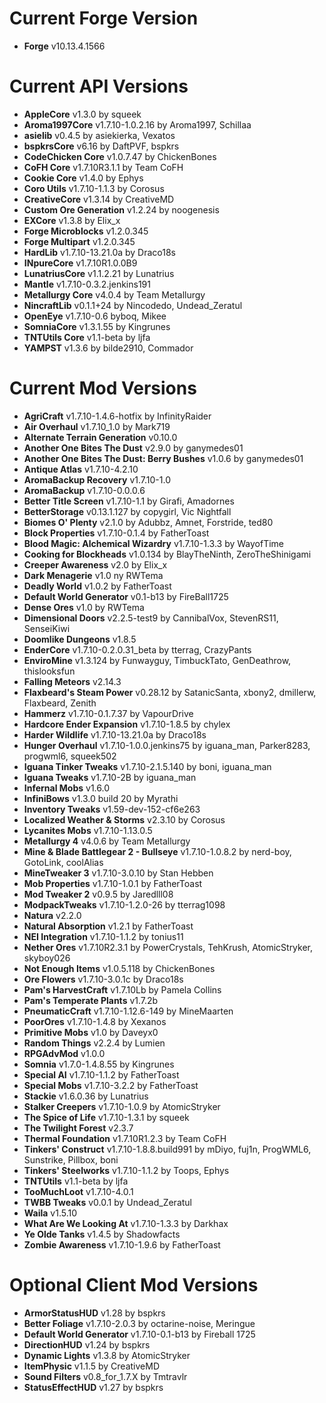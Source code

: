 Current Forge Version
=
- **Forge** v10.13.4.1566

Current API Versions
=
- **AppleCore** v1.3.0 by squeek
- **Aroma1997Core** v1.7.10-1.0.2.16 by Aroma1997, Schillaa
- **asielib** v0.4.5 by asiekierka, Vexatos
- **bspkrsCore** v6.16 by DaftPVF, bspkrs
- **CodeChicken Core** v1.0.7.47 by ChickenBones
- **CoFH Core** v1.7.10R3.1.1 by Team CoFH
- **Cookie Core** v1.4.0 by Ephys
- **Coro Utils** v1.7.10-1.1.3 by Corosus
- **CreativeCore** v1.3.14 by CreativeMD
- **Custom Ore Generation** v1.2.24 by noogenesis
- **EXCore** v1.3.8 by Elix_x
- **Forge Microblocks** v1.2.0.345
- **Forge Multipart** v1.2.0.345
- **HardLib** v1.7.10-13.21.0a by Draco18s
- **INpureCore** v1.7.10R1.0.0B9
- **LunatriusCore** v1.1.2.21 by Lunatrius
- **Mantle** v1.7.10-0.3.2.jenkins191
- **Metallurgy Core** v4.0.4 by Team Metallurgy
- **NincraftLib** v0.1.1+24 by Nincodedo, Undead_Zeratul
- **OpenEye** v1.7.10-0.6 byboq, Mikee
- **SomniaCore** v1.3.1.55 by Kingrunes
- **TNTUtils Core** v1.1-beta by ljfa
- **YAMPST** v1.3.6 by bilde2910, Commador

Current Mod Versions
=
- **AgriCraft** v1.7.10-1.4.6-hotfix by InfinityRaider
- **Air Overhaul** v1.7.10_1.0 by Mark719
- **Alternate Terrain Generation** v0.10.0
- **Another One Bites The Dust** v2.9.0 by ganymedes01
- **Another One Bites The Dust: Berry Bushes** v1.0.6 by ganymedes01
- **Antique Atlas** v1.7.10-4.2.10
- **AromaBackup Recovery** v1.7.10-1.0
- **AromaBackup** v1.7.10-0.0.0.6
- **Better Title Screen** v1.7.10-1.1 by Girafi, Amadornes
- **BetterStorage** v0.13.1.127 by copygirl, Vic Nightfall
- **Biomes O' Plenty** v2.1.0 by Adubbz, Amnet, Forstride, ted80
- **Block Properties** v1.7.10-0.1.4 by FatherToast
- **Blood Magic: Alchemical Wizardry** v1.7.10-1.3.3 by WayofTime
- **Cooking for Blockheads** v1.0.134 by BlayTheNinth, ZeroTheShinigami
- **Creeper Awareness** v2.0 by Elix_x
- **Dark Menagerie** v1.0 ny RWTema
- **Deadly World** v1.0.2 by FatherToast
- **Default World Generator** v0.1-b13 by FireBall1725
- **Dense Ores** v1.0 by RWTema
- **Dimensional Doors** v2.2.5-test9 by CannibalVox, StevenRS11, SenseiKiwi
- **Doomlike Dungeons** v1.8.5
- **EnderCore** v1.7.10-0.2.0.31_beta by tterrag, CrazyPants
- **EnviroMine** v1.3.124 by Funwayguy, TimbuckTato, GenDeathrow, thislooksfun
- **Falling Meteors** v2.14.3
- **Flaxbeard's Steam Power** v0.28.12 by SatanicSanta, xbony2, dmillerw, Flaxbeard, Zenith
- **Hammerz** v1.7.10-0.1.7.37 by VapourDrive
- **Hardcore Ender Expansion** v1.7.10-1.8.5 by chylex
- **Harder Wildlife** v1.7.10-13.21.0a by Draco18s
- **Hunger Overhaul** v1.7.10-1.0.0.jenkins75 by iguana_man, Parker8283, progwml6, squeek502
- **Iguana Tinker Tweaks** v1.7.10-2.1.5.140 by boni, iguana_man
- **Iguana Tweaks** v1.7.10-2B by iguana_man
- **Infernal Mobs** v1.6.0
- **InfiniBows** v1.3.0 build 20 by Myrathi
- **Inventory Tweaks** v1.59-dev-152-cf6e263
- **Localized Weather & Storms** v2.3.10 by Corosus
- **Lycanites Mobs** v1.7.10-1.13.0.5
- **Metallurgy 4** v4.0.6 by Team Metallurgy
- **Mine & Blade Battlegear 2 - Bullseye** v1.7.10-1.0.8.2 by nerd-boy, GotoLink, coolAlias
- **MineTweaker 3** v1.7.10-3.0.10 by Stan Hebben
- **Mob Properties** v1.7.10-1.0.1 by FatherToast
- **Mod Tweaker 2** v0.9.5 by Jaredlll08
- **ModpackTweaks** v1.7.10-1.2.0-26 by tterrag1098
- **Natura** v2.2.0
- **Natural Absorption** v1.2.1 by FatherToast
- **NEI Integration** v1.7.10-1.1.2 by tonius11
- **Nether Ores** v1.7.10R2.3.1 by PowerCrystals, TehKrush, AtomicStryker, skyboy026
- **Not Enough Items** v1.0.5.118 by ChickenBones
- **Ore Flowers** v1.7.10-3.0.1c by Draco18s
- **Pam's HarvestCraft** v1.7.10Lb by Pamela Collins
- **Pam's Temperate Plants** v1.7.2b
- **PneumaticCraft** v1.7.10-1.12.6-149 by MineMaarten
- **PoorOres** v1.7.10-1.4.8 by Xexanos
- **Primitive Mobs** v1.0 by Daveyx0
- **Random Things** v2.2.4 by Lumien
- **RPGAdvMod** v1.0.0
- **Somnia** v1.7.0-1.4.8.55 by Kingrunes
- **Special AI** v1.7.10-1.1.2 by FatherToast
- **Special Mobs** v1.7.10-3.2.2 by FatherToast
- **Stackie** v1.6.0.36 by Lunatrius
- **Stalker Creepers** v1.7.10-1.0.9 by AtomicStryker
- **The Spice of Life** v1.7.10-1.3.1 by squeek
- **The Twilight Forest** v2.3.7
- **Thermal Foundation** v1.7.10R1.2.3 by Team CoFH
- **Tinkers' Construct** v1.7.10-1.8.8.build991 by mDiyo, fuj1n, ProgWML6, Sunstrike, Pillbox, boni
- **Tinkers' Steelworks** v1.7.10-1.1.2 by Toops, Ephys
- **TNTUtils** v1.1-beta by ljfa
- **TooMuchLoot** v1.7.10-4.0.1
- **TWBB Tweaks** v0.0.1 by Undead_Zeratul
- **Waila** v1.5.10
- **What Are We Looking At** v1.7.10-1.3.3 by Darkhax
- **Ye Olde Tanks** v1.4.5 by Shadowfacts
- **Zombie Awareness** v1.7.10-1.9.6 by FatherToast

Optional Client Mod Versions
=
- **ArmorStatusHUD** v1.28 by bspkrs
- **Better Foliage** v1.7.10-2.0.3 by octarine-noise, Meringue
- **Default World Generator** v1.7.10-0.1-b13 by Fireball 1725 
- **DirectionHUD** v1.24 by bspkrs
- **Dynamic Lights** v1.3.8 by AtomicStryker
- **ItemPhysic** v1.1.5 by CreativeMD
- **Sound Filters** v0.8_for_1.7.X by Tmtravlr
- **StatusEffectHUD** v1.27 by bspkrs
